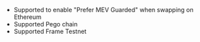 - Supported to enable "Prefer MEV Guarded" when swapping on Ethereum
- Supported Pego chain
- Supported Frame Testnet